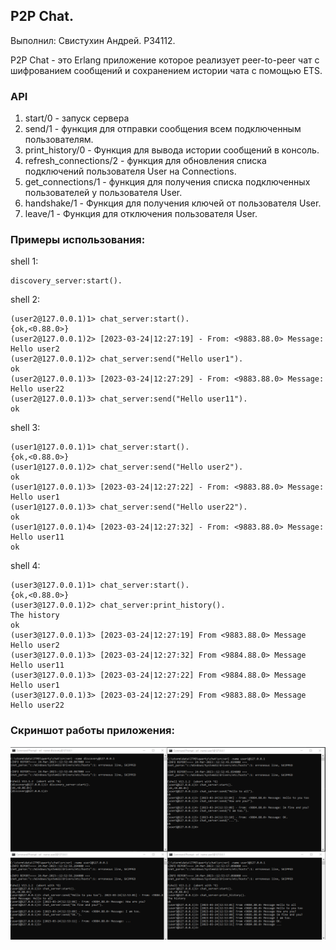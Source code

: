 ## P2P Chat.
Выполнил: Свистухин Андрей. Р34112.

P2P Chat - это Erlang приложение которое реализует peer-to-peer чат с шифрованием сообщений и сохранением истории чата с помощью ETS.
### API
1. start/0 - запуск сервера
2. send/1 - функция для отправки сообщения всем подключенным пользователям.
3. print_history/0 - Функция для вывода истории сообщений в консоль.
4. refresh_connections/2 - функция для обновления списка подключений пользователя User на Connections.
5. get_connections/1 - функция для получения списка подключенных пользователей у пользователя User.
6. handshake/1 - Функция для получения ключей от пользователя User.
7. leave/1 - Функция для отключения пользователя User.

### Примеры использования:
shell 1:
```
discovery_server:start().
```

shell 2:
```
(user2@127.0.0.1)1> chat_server:start().
{ok,<0.88.0>}
(user2@127.0.0.1)2> [2023-03-24|12:27:19] - From: <9883.88.0> Message: Hello user2
(user2@127.0.0.1)2> chat_server:send("Hello user1").
ok
(user2@127.0.0.1)3> [2023-03-24|12:27:29] - From: <9883.88.0> Message: Hello user22
(user2@127.0.0.1)3> chat_server:send("Hello user11"). 
ok

```

shell 3:
```
(user1@127.0.0.1)1> chat_server:start().             
{ok,<0.88.0>}
(user1@127.0.0.1)2> chat_server:send("Hello user2").
ok
(user1@127.0.0.1)3> [2023-03-24|12:27:22] - From: <9883.88.0> Message: Hello user1
(user1@127.0.0.1)3> chat_server:send("Hello user22").  
ok
(user1@127.0.0.1)4> [2023-03-24|12:27:32] - From: <9883.88.0> Message: Hello user11
ok
```

shell 4:
```
(user3@127.0.0.1)1> chat_server:start().
{ok,<0.88.0>}
(user3@127.0.0.1)2> chat_server:print_history().
The history
ok
(user3@127.0.0.1)3> [2023-03-24|12:27:19] From <9883.88.0> Message Hello user2 
(user3@127.0.0.1)3> [2023-03-24|12:27:32] From <9884.88.0> Message Hello user11
(user3@127.0.0.1)3> [2023-03-24|12:27:22] From <9884.88.0> Message Hello user1 
(user3@127.0.0.1)3> [2023-03-24|12:27:29] From <9883.88.0> Message Hello user22
```

### Скриншот работы приложения:
![Image alt](https://github.com/stormrvge/FP_lab4_v2/blob/master/img/console.png)
